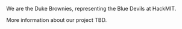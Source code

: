 We are the Duke Brownies, representing the Blue Devils at HackMIT.

More information about our project TBD.
